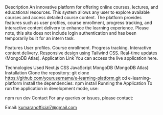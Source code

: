 Description
An innovative platform for offering online courses, lectures, and educational resources. This system allows any user to explore available courses and access detailed course content. The platform provides features such as user profiles, course enrollment, progress tracking, and interactive content delivery to enhance the learning experience. Please note, this site does not include login authentication and has been temporarily built for an intern task.

Features
User profiles.
Course enrollment.
Progress tracking.
Interactive content delivery.
Responsive design using Tailwind CSS.
Real-time updates (MongoDB Atlas).
Application Link
You can access the live application here.

Technologies Used
Next.js
CSS
JavaScript
MongoDB (MongoDB Atlas)
Installation
Clone the repository:
git clone https://github.com/yourusername/e-learning-platform.git
cd e-learning-platform
Install the dependencies:
npm install
Running the Application
To run the application in development mode, use:

npm run dev
Contact
For any queries or issues, please contact:

Email: kumaranofficial7@gmail.com